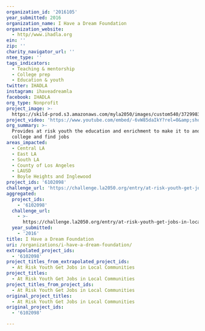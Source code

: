 ```yaml
---
organization_id: '2016105'
year_submitted: 2016
organization_name: I Have a Dream Foundation
organization_website:
  - http//www.ihadla.org
ein: ''
zip: ''
charity_navigator_url: ''
ntee_type: ''
tags_indicators:
  - Teaching & mentorship
  - College prep
  - Education & youth
twitter: IHADLA
instagram: ihaveadreamla
facebook: IHADLA
org_type: Nonprofit
project_image: >-
  https://skild-prod.s3.amazonaws.com/myla2050/images/custom540/3729983255741-team91.jpg
project_video: 'https://www.youtube.com/embed/-6vW85daIkY?rel=0&amp;showinfo=0'
org_summary: >-
  Provides at risk youth the education and enrichment to make it to and through
  college and find jobs
areas_impacted:
  - Central LA
  - East LA
  - South LA
  - County of Los Angeles
  - LAUSD
  - Boyle Heights and Inglewood
project_ids: '6102098'
challenge_url: 'https://challenge.la2050.org/entry/at-risk-youth-get-jobs-in-local-communities'
aggregated:
  project_ids:
    - '6102098'
  challenge_url:
    - >-
      https://challenge.la2050.org/entry/at-risk-youth-get-jobs-in-local-communities
  year_submitted:
    - '2016'
title: I Have a Dream Foundation
uri: /organizations/i-have-a-dream-foundation/
extrapolated_project_ids:
  - '6102098'
project_titles_from_extrapolated_project_ids:
  - At Risk Youth Get Jobs in Local Communities
project_titles:
  - At Risk Youth Get Jobs in Local Communities
project_titles_from_project_ids:
  - At Risk Youth Get Jobs in Local Communities
original_project_titles:
  - At Risk Youth Get Jobs in Local Communities
original_project_ids:
  - '6102098'

---
```

